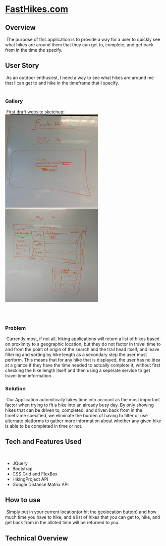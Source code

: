 # [FastHikes.com](https://ericcwong.github.io/FastHikes/)
## Overview
​
The purpose of this application is to provide a way for a user to quickly see what hikes are around them that they can get to, complete, and get back from in the time the specify.
​
## User Story
​
As an outdoor enthusiest, I need a way to see what hikes are around me that I can get to and hike in the timeframe that I specify.  
​
### Gallery
​
First draft website sketchup:<br>
<img src="assets/images/Webpage Sketching/homePageSketch.jpg" alt="home sketch" title="Home page sketch" width="300" height="300"/>
<img src="assets/images/Webpage Sketching/resultsPageSketch.jpg" alt="results sketch" title="Results page sketch" width="300" height="300"/>
<br>
​


​
### Problem
​
Currently most, if not all, hiking applications will return a list of hikes based on proximity to a geographic location, but they do not factor in travel time to and from the point of origin of the search and the trail head itself, and leave filtering and sorting by hike length as a secondary step the user must perform.  This means that for any hike that is displayed, the user has no idea at a glance if they have the time needed to actually complete it, without first checking the hike length itself and then using a seperate service to get travel time information.
​
### Solution
​
Our Application automitically takes time into account as the most important factor when trying to fit a hike into an already busy day.  By only showing hikes that can be driven to, completed, and driven back from in the timeframe specified, we eliminate the burden of having to filter or use alternate platforms to gather more information about whether any given hike is able to be completed in time or not.
​
## Tech and Features Used
​
* JQuery
* Bootstrap
* CSS Grid and FlexBox
* HikingProject API
* Google Distance Matrix API
​
## How to use
​
Simply put in your current location(or hit the geolocation button) and how much time you have to hike, and a list of hikes that you can get to, hike, and get back from in the alloted time will be returned to you.
​
## Technical Overview
​

​

